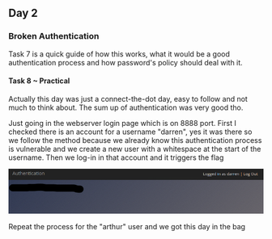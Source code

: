 ## Day 2 
### Broken Authentication
Task 7 is a quick guide of how this works, what it would be a good authentication process and how password's policy should deal with it.
#### Task 8 ~ Practical 

Actually this day was just a connect-the-dot day, easy to follow and not much to think about. The sum up of authentication was very good tho.

Just going in the webserver login page which is on 8888 port. First I checked there is an account for a username "darren", yes it was there so we follow the method because we already 
know this authentication process is vulnerable and we create a new user with a whitespace at the start of the username.
Then we log-in in that account and it triggers the flag

![](images/day2/darren.png "text")

Repeat the process for the "arthur" user and we got this day in the bag


